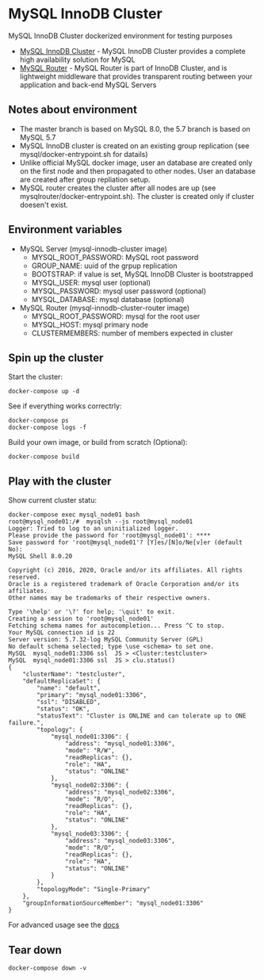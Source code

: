 # MySQL InnoDB Cluster

MySQL InnoDB Cluster dockerized environment for testing purposes

* [MySQL InnoDB Cluster](https://dev.mysql.com/doc/refman/8.0/en/mysql-innodb-cluster-introduction.html) - MySQL InnoDB Cluster provides a complete high availability solution for MySQL
* [MySQL Router](https://dev.mysql.com/doc/mysql-router/8.0/en/) - MySQL Router is part of InnoDB Cluster, and is lightweight middleware that provides transparent routing between your application and back-end MySQL Servers


## Notes about environment

* The master branch is based on MySQL 8.0, the 5.7 branch is based on MySQL 5.7 
* MySQL InnoDB cluster is created on an existing group replication (see mysql/docker-entrypoint.sh for datails)
* Unlike official MySQL docker image, user an database are created only on the first node and then propagated to other nodes. User an database are created after group repliation setup.
* MySQL router creates the cluster after all nodes are up (see mysqlrouter/docker-entrypoint.sh). The cluster is created only if cluster doesen't exist.

## Environment variables
* MySQL Server (mysql-innodb-cluster image)
  * MYSQL_ROOT_PASSWORD: MySQL root password
  * GROUP_NAME: uuid of the grpup replication
  * BOOTSTRAP: if value is set, MySQL InnoDB Cluster is bootstrapped
  * MYSQL_USER: mysql user (optional)
  * MYSQL_PASSWORD: mysql user password (optional)
  * MYSQL_DATABASE: mysql database (optional)
* MySQL Router (mysql-innodb-cluster-router image)
  * MYSQL_ROOT_PASSWORD: mysql for the root user
  * MYSQL_HOST: mysql primary node
  * CLUSTERMEMBERS: number of members expected in cluster

## Spin up the cluster

Start the cluster:

```console
docker-compose up -d
```

See if everything works correctrly:

```console
docker-compose ps
docker-compose logs -f
```

Build your own image, or build from scratch (Optional):

```console
docker-compose build
```

## Play with the cluster

Show current cluster statu:

```console
docker-compose exec mysql_node01 bash
root@mysql_node01:/#  mysqlsh --js root@mysql_node01
Logger: Tried to log to an uninitialized logger.
Please provide the password for 'root@mysql_node01': ****
Save password for 'root@mysql_node01'? [Y]es/[N]o/Ne[v]er (default No): 
MySQL Shell 8.0.20

Copyright (c) 2016, 2020, Oracle and/or its affiliates. All rights reserved.
Oracle is a registered trademark of Oracle Corporation and/or its affiliates.
Other names may be trademarks of their respective owners.

Type '\help' or '\?' for help; '\quit' to exit.
Creating a session to 'root@mysql_node01'
Fetching schema names for autocompletion... Press ^C to stop.
Your MySQL connection id is 22
Server version: 5.7.32-log MySQL Community Server (GPL)
No default schema selected; type \use <schema> to set one.
MySQL  mysql_node01:3306 ssl  JS > <Cluster:testcluster>
MySQL  mysql_node01:3306 ssl  JS > clu.status()
{
    "clusterName": "testcluster", 
    "defaultReplicaSet": {
        "name": "default", 
        "primary": "mysql_node01:3306", 
        "ssl": "DISABLED", 
        "status": "OK", 
        "statusText": "Cluster is ONLINE and can tolerate up to ONE failure.", 
        "topology": {
            "mysql_node01:3306": {
                "address": "mysql_node01:3306", 
                "mode": "R/W", 
                "readReplicas": {}, 
                "role": "HA", 
                "status": "ONLINE"
            }, 
            "mysql_node02:3306": {
                "address": "mysql_node02:3306", 
                "mode": "R/O", 
                "readReplicas": {}, 
                "role": "HA", 
                "status": "ONLINE"
            }, 
            "mysql_node03:3306": {
                "address": "mysql_node03:3306", 
                "mode": "R/O", 
                "readReplicas": {}, 
                "role": "HA", 
                "status": "ONLINE"
            }
        }, 
        "topologyMode": "Single-Primary"
    }, 
    "groupInformationSourceMember": "mysql_node01:3306"
}
```

For advanced usage see the [docs](https://dev.mysql.com/doc/mysql-shell/8.0/en/mysql-innodb-cluster.html)

## Tear down

```console
docker-compose down -v
```
